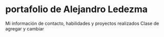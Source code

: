 # portafolio de Alejandro Ledezma
Mi información de contacto, habilidades y proyectos realizados
Clase de agregar y cambiar
